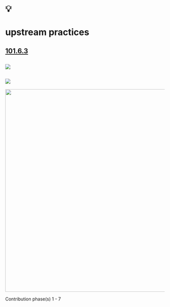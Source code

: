# 💡
# upstream practices

[101.6.3](https://github.com/digital-sustainability/module-eoss-ospo101/blob/main/module6/README.md#section-upstream-development-practices)
--
![](https://github.com/digital-sustainability/module-eoss-ospo101/raw/main/module6/setup.png)
--
![](https://github.com/digital-sustainability/module-eoss-ospo101/raw/main/module6/pull-requests.png)
--
<img src="https://github.com/digital-sustainability/module-eoss-ospo101/raw/main/module6/signal-intent.png" width="640px">

Contribution phase(s) 1 - 7